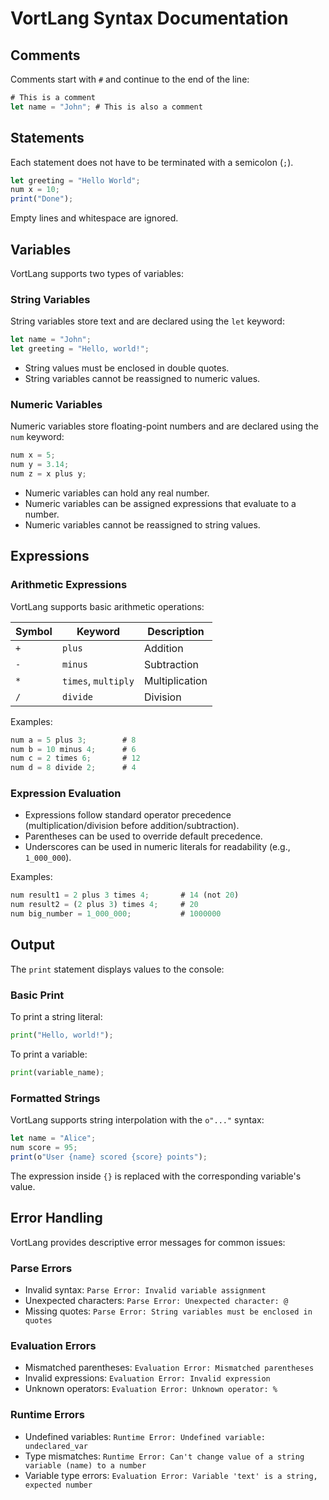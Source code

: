 # VortLang Syntax Documentation

## Comments

Comments start with `#` and continue to the end of the line:

```javascript
# This is a comment
let name = "John"; # This is also a comment
```

## Statements

Each statement does not have to be terminated with a semicolon (`;`).

```javascript
let greeting = "Hello World";
num x = 10;
print("Done");
```

Empty lines and whitespace are ignored.

## Variables

VortLang supports two types of variables:

### String Variables

String variables store text and are declared using the `let` keyword:

```javascript
let name = "John";
let greeting = "Hello, world!";
```

- String values must be enclosed in double quotes.
- String variables cannot be reassigned to numeric values.

### Numeric Variables

Numeric variables store floating-point numbers and are declared using the `num` keyword:

```javascript
num x = 5;
num y = 3.14;
num z = x plus y;
```

- Numeric variables can hold any real number.
- Numeric variables can be assigned expressions that evaluate to a number.
- Numeric variables cannot be reassigned to string values.

## Expressions

### Arithmetic Expressions

VortLang supports basic arithmetic operations:

| Symbol | Keyword      | Description |
|--------|--------------|-------------|
| `+`    | `plus`       | Addition    |
| `-`    | `minus`      | Subtraction |
| `*`    | `times`, `multiply` | Multiplication |
| `/`    | `divide`     | Division    |

Examples:
```javascript
num a = 5 plus 3;        # 8
num b = 10 minus 4;      # 6
num c = 2 times 6;       # 12
num d = 8 divide 2;      # 4
```

### Expression Evaluation

- Expressions follow standard operator precedence (multiplication/division before addition/subtraction).
- Parentheses can be used to override default precedence.
- Underscores can be used in numeric literals for readability (e.g., `1_000_000`).

Examples:
```javascript
num result1 = 2 plus 3 times 4;       # 14 (not 20)
num result2 = (2 plus 3) times 4;     # 20
num big_number = 1_000_000;           # 1000000
```

## Output

The `print` statement displays values to the console:

### Basic Print

To print a string literal:
```python
print("Hello, world!");
```

To print a variable:
```python
print(variable_name);
```

### Formatted Strings

VortLang supports string interpolation with the `o"..."` syntax:

```javascript
let name = "Alice";
num score = 95;
print(o"User {name} scored {score} points");
```

The expression inside `{}` is replaced with the corresponding variable's value.

## Error Handling

VortLang provides descriptive error messages for common issues:

### Parse Errors

- Invalid syntax: `Parse Error: Invalid variable assignment`
- Unexpected characters: `Parse Error: Unexpected character: @`
- Missing quotes: `Parse Error: String variables must be enclosed in quotes`

### Evaluation Errors

- Mismatched parentheses: `Evaluation Error: Mismatched parentheses`
- Invalid expressions: `Evaluation Error: Invalid expression`
- Unknown operators: `Evaluation Error: Unknown operator: %`

### Runtime Errors

- Undefined variables: `Runtime Error: Undefined variable: undeclared_var`
- Type mismatches: `Runtime Error: Can't change value of a string variable (name) to a number`
- Variable type errors: `Evaluation Error: Variable 'text' is a string, expected number`
